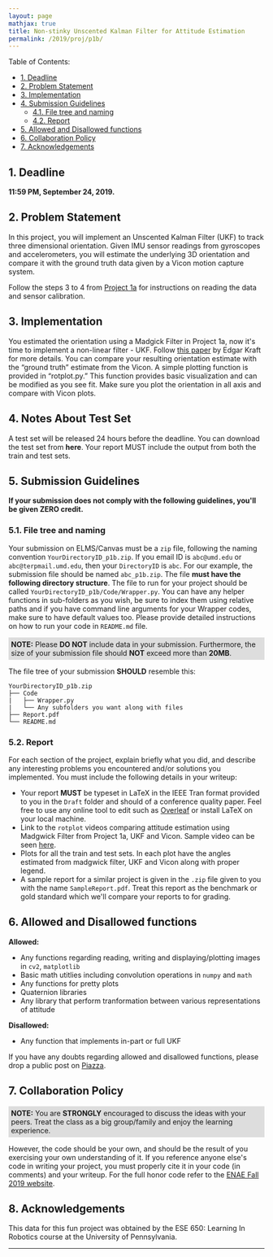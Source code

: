 ```yaml
---
layout: page
mathjax: true
title: Non-stinky Unscented Kalman Filter for Attitude Estimation
permalink: /2019/proj/p1b/
---
```


Table of Contents:
- [1. Deadline](#due)
- [2. Problem Statement](#prob)
- [3. Implementation](#implementation)
- [4. Submission Guidelines](#sub)
  - [4.1. File tree and naming](#files)
  - [4.2. Report](#report)
- [5. Allowed and Disallowed functions](#funcs)
- [6. Collaboration Policy](#coll)
- [7. Acknowledgements](#ack)

<a name='due'></a>
## 1. Deadline 
**11:59 PM, September 24, 2019.**

<a name='prob'></a>
## 2. Problem Statement 
In this project, you will implement an Unscented Kalman Filter (UKF) to track three dimensional orientation. Given IMU sensor readings from gyroscopes and accelerometers, you will estimate the underlying 3D orientation and compare it with the ground truth data given by a Vicon motion capture system. 

Follow the steps 3 to 4 from [Project 1a](https://prgaero.github.io/2019/proj/p1a/) for instructions on reading the data and sensor calibration.


<a name='implementation'></a>
## 3. Implementation
You estimated the orientation using a Madgick Filter in Project 1a, now it's time to implement a non-linear filter - UKF. Follow [this paper](https://ieeexplore.ieee.org/document/1257247) by Edgar Kraft for more details.  You can compare your resulting orientation estimate with the “ground truth” estimate from the Vicon. A simple plotting function is provided in “rotplot.py.” This function provides basic visualization and can be modified as you see fit. 
Make sure you plot the orientation in all axis and compare with Vicon plots.

<a name='testset'></a>
## 4. Notes About Test Set
A test set will be released 24 hours before the deadline. You can download the test set from <b>here</b>. Your report MUST include the output from both the train and test sets. 


<a name='sub'></a>

## 5. Submission Guidelines

**If your submission does not comply with the following guidelines, you'll be given ZERO credit.**

### 5.1. File tree and naming

Your submission on ELMS/Canvas must be a ``zip`` file, following the naming convention ``YourDirectoryID_p1b.zip``. If you email ID is ``abc@umd.edu`` or ``abc@terpmail.umd.edu``, then your ``DirectoryID`` is ``abc``. For our example, the submission file should be named ``abc_p1b.zip``. The file **must have the following directory structure**. The file to run for your project should be called ``YourDirectoryID_p1b/Code/Wrapper.py``. You can have any helper functions in sub-folders as you wish, be sure to index them using relative paths and if you have command line arguments for your Wrapper codes, make sure to have default values too. Please provide detailed instructions on how to run your code in ``README.md`` file. 

<p style="background-color:#ddd; padding:5px">
<b>NOTE:</b> 
Please <b>DO NOT</b> include data in your submission. Furthermore, the size of your submission file should <b>NOT</b> exceed more than <b>20MB</b>.
</p>

The file tree of your submission <b>SHOULD</b> resemble this:

```
YourDirectoryID_p1b.zip
├── Code
|   ├── Wrapper.py
|   └── Any subfolders you want along with files
├── Report.pdf
└── README.md
```

<a name='report'></a>

### 5.2. Report

For each section of the project, explain briefly what you did, and describe any interesting problems you encountered and/or solutions you implemented. You must include the following details in your writeup:

- Your report **MUST** be typeset in LaTeX in the IEEE Tran format provided to you in the ``Draft`` folder and should of a conference quality paper. Feel free to use any online tool to edit such as [Overleaf](https://www.overleaf.com) or install LaTeX on your local machine.
- Link to the `rotplot` videos comparing attitude estimation using Madgwick Filter from Project 1a, UKF and Vicon. Sample video can be seen [here](https://www.youtube.com/watch?feature=player_embedded&v=iCe3o-9moUM).
- Plots for all the train and test sets. In each plot have the angles estimated from madgwick filter, UKF and Vicon along with proper legend.  
- A sample report for a similar project is given in the `.zip` file given to you with the name `SampleReport.pdf`. Treat this report as the benchmark or gold standard which we'll compare your reports to for grading.


<a name='funcs'></a>

## 6. Allowed and Disallowed functions

<b> Allowed:</b>

- Any functions regarding reading, writing and displaying/plotting images in `cv2`, `matplotlib`
- Basic math utitlies including convolution operations in `numpy` and `math`
- Any functions for pretty plots
- Quaternion libraries
- Any library that perform tranformation between various representations of attitude

<b> Disallowed:</b>

- Any function that implements in-part or full UKF

If you have any doubts regarding allowed and disallowed functions, please drop a public post on [Piazza](https://piazza.com/umd/fall2019/enae788m). 

<a name='coll'></a>

## 7. Collaboration Policy
<p style="background-color:#ddd; padding:5px">
<b>NOTE:</b> 
You are <b>STRONGLY</b> encouraged to discuss the ideas with your peers. Treat the class as a big group/family and enjoy the learning experience. 
</p>

However, the code should be your own, and should be the result of you exercising your own understanding of it. If you reference anyone else's code in writing your project, you must properly cite it in your code (in comments) and your writeup. For the full honor code refer to the [ENAE Fall 2019 website](http://prg.cs.umd.edu/enae788m).

<a name='ack'></a>

## 8. Acknowledgements

This data for this fun project was obtained by the ESE 650: Learning In Robotics course at the University of Pennsylvania. 

***
